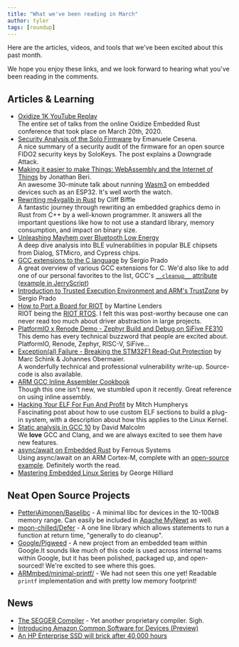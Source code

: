 ```yaml
---
title: "What we've been reading in March"
author: tyler
tags: [roundup]
---
```


<!-- excerpt start -->

Here are the articles, videos, and tools that we've been excited about this past
month.

<!-- excerpt end -->

We hope you enjoy these links, and we look forward to hearing what you've been
reading in the comments.

## Articles & Learning

- [Oxidize 1K YouTube Replay](https://www.youtube.com/watch?v=zPuELAzJyno&feature=youtu.be)  
  The entire set of talks from the online Oxidize Embedded Rust conference that
  took place on March 20th, 2020.
- [Security Analysis of the Solo Firmware](https://solokeys.com/blogs/news/security-analysis-of-the-solo-firmware-by-doyensec)
  by Emanuele Cesena.  
  A nice summary of a security audit of the firmware for an open source FIDO2
  security keys by SoloKeys. The post explains a Downgrade Attack.
- [Making it easier to make Things: WebAssembly and the Internet of Things](https://www.youtube.com/watch?v=oky3FdsTuUM)
  by Jonathan Beri.  
  An awesome 30-minute talk about running
  [Wasm3](https://github.com/wasm3/wasm3) on embedded devices such as an ESP32.
  It's well worth the watch.
- [Rewriting m4vgalib in Rust](https://cliffle.com/blog/m4vga-in-rust/) by Cliff
  Biffle  
  A fantastic journey through rewriting an embedded graphics demo in Rust from
  C++ by a well-known programmer. It answers all the important questions like
  how to not use a standard library, memory consumption, and impact on binary
  size.
- [Unleashing Mayhem over Bluetooth Low Energy](https://asset-group.github.io/disclosures/sweyntooth/)  
  A deep dive analysis into BLE vulnerabilities in popular BLE chipsets from
  Dialog, STMicro, and Cypress chips.
- [GCC extensions to the C language](https://embeddedbits.org/gcc-extensions-to-the-c-language/)
  by Sergio Prado  
  A great overview of various GCC extensions for C. We'd also like to add one of
  our personal favorites to the list, GCC's
  [`__cleanup__` attribute](http://echorand.me/site/notes/articles/c_cleanup/cleanup_attribute_c.html)
  ([example in JerryScript](https://github.com/jerryscript-project/jerryscript/blob/b9f2b1cf25107b7eb6ff3e7a5a8cd18d8334a1dc/jerry-ext/include/jerryscript-ext/autorelease.impl.h#L22-L34))
- [Introduction to Trusted Execution Environment and ARM's TrustZone](https://embeddedbits.org/introduction-to-trusted-execution-environment-tee-arm-trustzone/)
  by Sergio Prado
- [How to Port a Board for RIOT](https://blog.martine-lenders.eu/riot-board-en.html)
  by Martine Lenders  
  RIOT being the [RIOT RTOS](https://riot-os.org/). I felt this was post-worthy
  because one can never read too much about driver abstraction in large
  projects.
- [PlatformIO x Renode Demo - Zephyr Build and Debug on SiFive FE310](https://www.youtube.com/watch?v=EdC3kFZxSzI&feature=emb_logo)  
  This demo has every technical buzzword that people are excited about.
  PlatformIO, Renode, Zephyr, RISC-V, SiFive...
- [Exception(al) Failure - Breaking the STM32F1 Read-Out Protection](https://blog.zapb.de/stm32f1-exceptional-failure/)
  by Marc Schink & Johannes Obermaier.  
  A wonderfully technical and professional vulnerability write-up. Source-code
  is also available.
- [ARM GCC Inline Assembler Cookbook](http://www.ethernut.de/en/documents/arm-inline-asm.html)  
  Though this one isn't new, we stumbled upon it recently. Great reference on
  using inline assembly.
- [Hacking Your ELF For Fun And Profit](https://mgalgs.github.io/2013/05/10/hacking-your-ELF-for-fun-and-profit.html)
  by Mitch Humpherys  
  Fascinating post about how to use custom ELF sections to build a plug-in
  system, with a description about how this applies to the Linux Kernel.
- [Static analysis in GCC 10](https://developers.redhat.com/blog/2020/03/26/static-analysis-in-gcc-10/)
  by David Malcolm  
  We **love** GCC and Clang, and we are always excited to see them have new
  features.
- [async/await on Embedded Rust](https://ferrous-systems.com/blog/async-on-embedded/)
  by Ferrous Systems  
  Using async/await on an ARM Cortex-M, complete with an
  [open-source example](https://github.com/ferrous-systems/async-on-embedded/).
  Definitely worth the read.
- [Mastering Embedded Linux Series](https://www.thirtythreeforty.net/posts/2020/03/mastering-embedded-linux-part-4-adding-features/)
  by George Hilliard

## Neat Open Source Projects

- [PetteriAimonen/Baselibc](https://github.com/PetteriAimonen/Baselibc) - A
  minimal libc for devices in the 10-100kB memory range. Can easily be included
  in [Apache MyNewt](https://mynewt.apache.org/latest/os/modules/baselibc.html)
  as well.
- [moon-chilled/Defer](https://github.com/moon-chilled/Defer) - A one line
  library which allows statements to run a function at return time, "generally
  to do cleanup".
- [Google/Pigweed](https://pigweed.googlesource.com/pigweed/pigweed/) - A new
  project from an embedded team within Google.It sounds like much of this code
  is used across internal teams within Google, but it has been polished,
  packaged up, and open-sourced! We're excited to see where this goes.
- [ARMmbed/minimal-printf/](https://github.com/ARMmbed/minimal-printf/) - We had
  not seen this one yet! Readable `printf` implementation and with pretty low
  memory footprint!

## News

- [The SEGGER Compiler](https://blog.segger.com/the-segger-compiler/) - Yet
  another proprietary compiler. Sigh.
- [Introducing Amazon Common Software for Devices (Preview)](https://developer.amazon.com/en-US/blogs/alexa/device-makers/2020/02/introducing-amazon-common-software-for-devices-preview)
- [An HP Enterprise SSD will brick after 40,000 hours](https://support.hpe.com/hpesc/public/docDisplay?docId=a00097382en_us)
